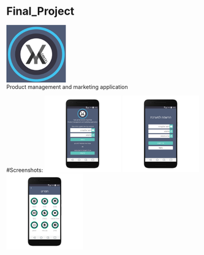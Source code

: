 # Final_Project

<img src="/screenshots/app_icon.png" height="150px"/> <br>
Product management and marketing application

#Screenshots:
<img src="/screenshots/Screenshot_2017_login_portrait.png" width="200px"/>
<img src="/screenshots/Screenshot_2017_registration_portrait.png" width="200px"/>
<img src="/screenshots/Screenshot_2017_menu_portrait.png" width="200px"/>